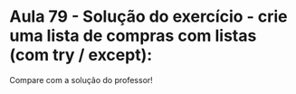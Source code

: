 # Aula 79 - Solução do exercício - crie uma lista de compras com listas (com try / except):
Compare com a solução do professor!
